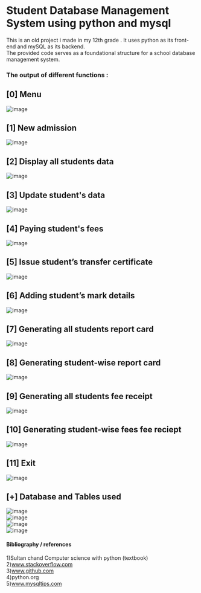 # Student Database Management System using python and mysql
This is an old project i made in my 12th grade . 
It uses python as its front-end and mySQL as its backend.<br>
The provided code serves as a foundational structure for a school database management system. <br>

### The output of different functions : 

## [0] Menu
![image](https://github.com/Tarunlol/Student-Database-Management-System-/assets/117750351/558ad663-b27d-47eb-862a-e1b9ed61bb4f) <br>

## [1] New admission
![image](https://github.com/Tarunlol/Student-Database-Management-System-/assets/117750351/46c0760d-082f-4b22-b36f-7ce834bfad1a)<br>

## [2] Display all students data
![image](https://github.com/Tarunlol/Student-Database-Management-System-/assets/117750351/41f719ee-ea55-4c2c-a8d2-39c8617bd4ed)<br>

## [3] Update student's data
![image](https://github.com/Tarunlol/Student-Database-Management-System-/assets/117750351/f7d2358a-b622-4859-bf1a-53511905df59)<br>

## [4] Paying student's fees
![image](https://github.com/Tarunlol/Student-Database-Management-System-/assets/117750351/1914ec2f-87f1-4ed1-a03b-2dd4ed413694)<br>

## [5] Issue student’s transfer certificate
![image](https://github.com/Tarunlol/Student-Database-Management-System-/assets/117750351/7c5eb511-b5ee-4aa9-8e8c-b2801e1e1f05)<br>

## [6] Adding student’s mark details 
![image](https://github.com/Tarunlol/Student-Database-Management-System-/assets/117750351/c1c100fe-232c-4fe1-bcc0-bca0c223a892)<br>

## [7] Generating all students report card
![image](https://github.com/Tarunlol/Student-Database-Management-System-/assets/117750351/bf711436-ed41-4e49-9478-b6095f635a27)<br>

## [8] Generating student-wise report card
![image](https://github.com/Tarunlol/Student-Database-Management-System-/assets/117750351/6245a1c6-e850-4fcd-b56e-b9238890ae58)<br>

## [9] Generating all students fee receipt
![image](https://github.com/Tarunlol/Student-Database-Management-System-/assets/117750351/7804f4c1-1400-40c6-8673-619d95ade096)<br>

## [10] Generating student-wise fees fee reciept
![image](https://github.com/Tarunlol/Student-Database-Management-System-/assets/117750351/796aea0a-33e0-4520-a1ac-286552c0605f)<br>

## [11] Exit
![image](https://github.com/Tarunlol/Student-Database-Management-System-/assets/117750351/46bcc0a1-2d43-4c05-9a68-34e3cf405af0)<br>

## [+] Database and Tables used
![image](https://github.com/Tarunlol/Student-Database-Management-System-/assets/117750351/d7e1089b-35af-441d-a5be-92eb8d15a7ff)<br>
![image](https://github.com/Tarunlol/Student-Database-Management-System-/assets/117750351/0ffef89f-2393-4972-a8d4-4de84d9a4b99)<br>
![image](https://github.com/Tarunlol/Student-Database-Management-System-/assets/117750351/8c75311f-932c-4a49-9ce7-86cd144e96f5)<br>
![image](https://github.com/Tarunlol/Student-Database-Management-System-/assets/117750351/79ef7082-093c-4dfb-bf5a-7b0bd431dda4)<br>


#### Bibliography / references 
1)Sultan chand Computer science with python (textbook)<br>
2)www.stackoverflow.com<br>
3)www.github.com<br>
4)python.org<br>
5)www.mysqltips.com<br>


